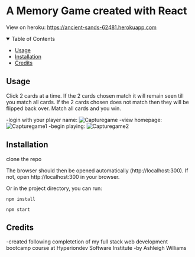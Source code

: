 # A Memory Game created with React
View on heroku: https://ancient-sands-62481.herokuapp.com

<!--Table of Contents-->
<details open= "open">
                <summary>Table of Contents</summary>
                  <ul>
                    <li><a href= "#usage">Usage</a></li>
                    <li><a href= "#installation">Installation</a></li>
                    <li><a href= "#credits">Credits</a></li>
                  </ul>
</details>

## Usage
Click 2 cards at a time. If the 2 cards chosen match it will remain seen till you match all cards. If the 2 cards chosen does not match then they will be flipped back over. Match all cards and you win.

-login with your player name:
![Capturegame](https://user-images.githubusercontent.com/90770698/149545022-1046a4c3-9dfd-4dd7-ad3c-e439686ffe29.JPG)
-view homepage:
![Capturegame1](https://user-images.githubusercontent.com/90770698/149545112-3b4158fe-8f95-4f9a-8bce-817bd954b988.JPG)
-begin playing:
![Capturegame2](https://user-images.githubusercontent.com/90770698/149545198-1668444b-a4fc-49ce-a772-4efe0dd3fc7d.JPG)

## Installation

clone the repo

The browser should then be opened automatically (http://localhost:300). If not, open http://localhost:300 in your browser.

Or in the project directory, you can run:

 `npm install`
 
  `npm start`
  
## Credits
-created following completetion of my full stack web development bootcamp course at Hyperiondev Software Institute
-by Ashleigh Williams
